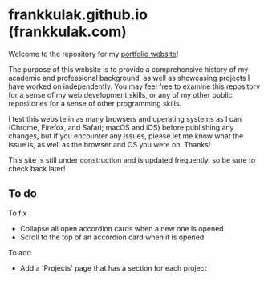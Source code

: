 # frankkulak.github.io (frankkulak.com)

Welcome to the repository for my [portfolio website](https://frankkulak.com)!

The purpose of this website is to provide a comprehensive history of my academic and professional background, as well as showcasing projects I have worked on independently. You may feel free to examine this repository for a sense of my web development skills, or any of my other public repositories for a sense of other programming skills.

I test this website in as many browsers and operating systems as I can (Chrome, Firefox, and Safari; macOS and iOS) before publishing any changes, but if you encounter any issues, please let me know what the issue is, as well as the browser and OS you were on. Thanks!

This site is still under construction and is updated frequently, so be sure to check back later!

## To do

To fix
- Collapse all open accordion cards when a new one is opened
- Scroll to the top of an accordion card when it is opened

To add
- Add a 'Projects' page that has a section for each project
